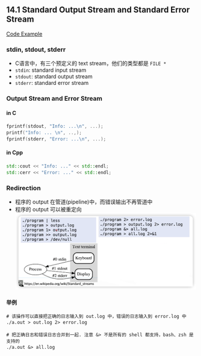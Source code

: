 ## 14.1 Standard Output Stream and Standard Error Stream

[Code Example](../../suet/chapter14/stderr.c)

### stdin, stdout, stderr

- C语言中，有三个预定义的 text stream，他们的类型都是 `FILE *`
- `stdin`: standard input stream
- `stdout`: standard output stream
- `stderr`: standard error stream

### Output Stream and Error Stream

#### in C
```c
fprintf(stdout, "Info: ...\n", ...);
printf("Info: ... \n", ..,);
fprintf(stderr, "Error: ...\n", ...);
```

#### in Cpp
```c++
std::cout << "Info: ..." << std::endl;
std::cerr << "Error: ..." << std::endl;
```

### Redirection

- 程序的 output 在管道(pipeline)中，而错误输出不再管道中
- 程序的 output 可以被重定向
![](./imgs/img_14.png)

#### 举例
```shell
# 该操作可以直接把正确的日志输入到 out.log 中，错误的日志输入到 error.log 中
./a.out > out.log 2> error.log

# 把正确日志和错误日志合并到一起. 注意 &> 不是所有的 shell 都支持，bash、zsh 是支持的
./a.out &> all.log
```